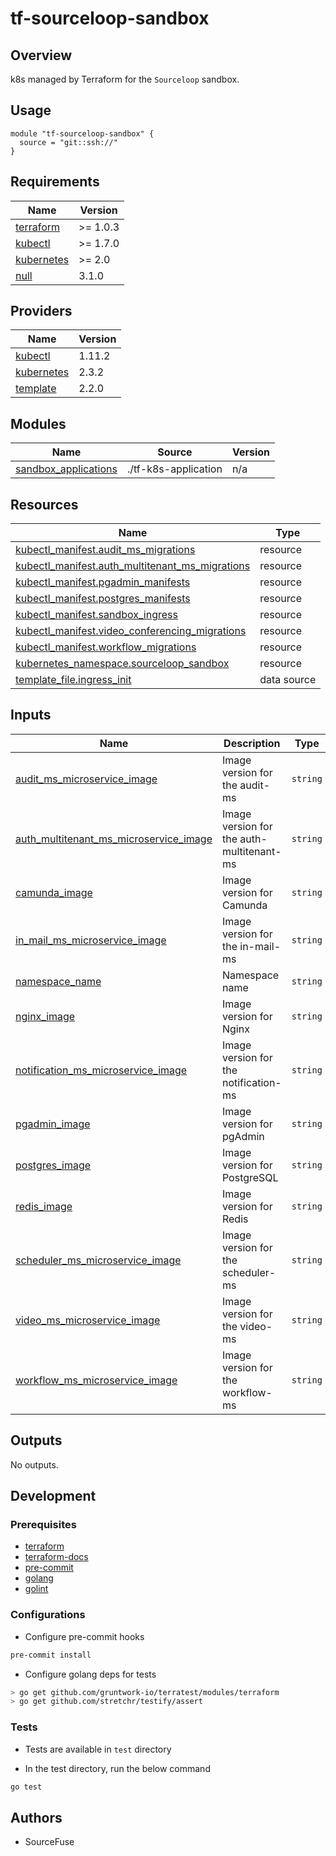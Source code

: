 # tf-sourceloop-sandbox

## Overview

k8s managed by Terraform for the `Sourceloop` sandbox.

## Usage

```hcl
module "tf-sourceloop-sandbox" {
  source = "git::ssh://"
}
```

<!-- BEGINNING OF PRE-COMMIT-TERRAFORM DOCS HOOK -->
## Requirements

| Name | Version |
|------|---------|
| <a name="requirement_terraform"></a> [terraform](#requirement\_terraform) | >= 1.0.3 |
| <a name="requirement_kubectl"></a> [kubectl](#requirement\_kubectl) | >= 1.7.0 |
| <a name="requirement_kubernetes"></a> [kubernetes](#requirement\_kubernetes) | >= 2.0 |
| <a name="requirement_null"></a> [null](#requirement\_null) | 3.1.0 |

## Providers

| Name | Version |
|------|---------|
| <a name="provider_kubectl"></a> [kubectl](#provider\_kubectl) | 1.11.2 |
| <a name="provider_kubernetes"></a> [kubernetes](#provider\_kubernetes) | 2.3.2 |
| <a name="provider_template"></a> [template](#provider\_template) | 2.2.0 |

## Modules

| Name | Source | Version |
|------|--------|---------|
| <a name="module_sandbox_applications"></a> [sandbox\_applications](#module\_sandbox\_applications) | ./tf-k8s-application | n/a |

## Resources

| Name | Type |
|------|------|
| [kubectl_manifest.audit_ms_migrations](https://registry.terraform.io/providers/gavinbunney/kubectl/latest/docs/resources/manifest) | resource |
| [kubectl_manifest.auth_multitenant_ms_migrations](https://registry.terraform.io/providers/gavinbunney/kubectl/latest/docs/resources/manifest) | resource |
| [kubectl_manifest.pgadmin_manifests](https://registry.terraform.io/providers/gavinbunney/kubectl/latest/docs/resources/manifest) | resource |
| [kubectl_manifest.postgres_manifests](https://registry.terraform.io/providers/gavinbunney/kubectl/latest/docs/resources/manifest) | resource |
| [kubectl_manifest.sandbox_ingress](https://registry.terraform.io/providers/gavinbunney/kubectl/latest/docs/resources/manifest) | resource |
| [kubectl_manifest.video_conferencing_migrations](https://registry.terraform.io/providers/gavinbunney/kubectl/latest/docs/resources/manifest) | resource |
| [kubectl_manifest.workflow_migrations](https://registry.terraform.io/providers/gavinbunney/kubectl/latest/docs/resources/manifest) | resource |
| [kubernetes_namespace.sourceloop_sandbox](https://registry.terraform.io/providers/hashicorp/kubernetes/latest/docs/resources/namespace) | resource |
| [template_file.ingress_init](https://registry.terraform.io/providers/hashicorp/template/latest/docs/data-sources/file) | data source |

## Inputs

| Name | Description | Type | Default | Required |
|------|-------------|------|---------|:--------:|
| <a name="input_audit_ms_microservice_image"></a> [audit\_ms\_microservice\_image](#input\_audit\_ms\_microservice\_image) | Image version for the audit-ms | `string` | `"sourcefuse/audit-ms-example"` | no |
| <a name="input_auth_multitenant_ms_microservice_image"></a> [auth\_multitenant\_ms\_microservice\_image](#input\_auth\_multitenant\_ms\_microservice\_image) | Image version for the auth-multitenant-ms | `string` | `"sourcefuse/auth-multitenant-example"` | no |
| <a name="input_camunda_image"></a> [camunda\_image](#input\_camunda\_image) | Image version for Camunda | `string` | `"camunda/camunda-bpm-platform:run-latest"` | no |
| <a name="input_in_mail_ms_microservice_image"></a> [in\_mail\_ms\_microservice\_image](#input\_in\_mail\_ms\_microservice\_image) | Image version for the in-mail-ms | `string` | `"sourcefuse/in-mail-example"` | no |
| <a name="input_namespace_name"></a> [namespace\_name](#input\_namespace\_name) | Namespace name | `string` | `"sourceloop-sandbox"` | no |
| <a name="input_nginx_image"></a> [nginx\_image](#input\_nginx\_image) | Image version for Nginx | `string` | `"nginx:alpine"` | no |
| <a name="input_notification_ms_microservice_image"></a> [notification\_ms\_microservice\_image](#input\_notification\_ms\_microservice\_image) | Image version for the notification-ms | `string` | `"sourcefuse/notification-socket-example"` | no |
| <a name="input_pgadmin_image"></a> [pgadmin\_image](#input\_pgadmin\_image) | Image version for pgAdmin | `string` | `"dpage/pgadmin4"` | no |
| <a name="input_postgres_image"></a> [postgres\_image](#input\_postgres\_image) | Image version for PostgreSQL | `string` | `"postgres"` | no |
| <a name="input_redis_image"></a> [redis\_image](#input\_redis\_image) | Image version for Redis | `string` | `"redis"` | no |
| <a name="input_scheduler_ms_microservice_image"></a> [scheduler\_ms\_microservice\_image](#input\_scheduler\_ms\_microservice\_image) | Image version for the scheduler-ms | `string` | `"sourcefuse/scheduler-example"` | no |
| <a name="input_video_ms_microservice_image"></a> [video\_ms\_microservice\_image](#input\_video\_ms\_microservice\_image) | Image version for the video-ms | `string` | `"sourcefuse/video-conferencing-ms-example"` | no |
| <a name="input_workflow_ms_microservice_image"></a> [workflow\_ms\_microservice\_image](#input\_workflow\_ms\_microservice\_image) | Image version for the workflow-ms | `string` | `"sourcefuse/workflow-ms-example"` | no |

## Outputs

No outputs.
<!-- END OF PRE-COMMIT-TERRAFORM DOCS HOOK -->

## Development

### Prerequisites

- [terraform](https://learn.hashicorp.com/terraform/getting-started/install#installing-terraform)
- [terraform-docs](https://github.com/segmentio/terraform-docs)
- [pre-commit](https://pre-commit.com/#install)
- [golang](https://golang.org/doc/install#install)
- [golint](https://github.com/golang/lint#installation)

### Configurations

- Configure pre-commit hooks
```sh
pre-commit install
```


- Configure golang deps for tests
```sh
> go get github.com/gruntwork-io/terratest/modules/terraform
> go get github.com/stretchr/testify/assert
```



### Tests

- Tests are available in `test` directory

- In the test directory, run the below command
```sh
go test
```



## Authors
 - SourceFuse
